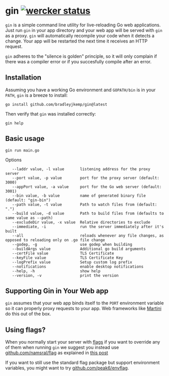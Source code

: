 gin [![wercker status](https://app.wercker.com/status/f413ccbd85cfc4a58a37f03dd7aaa87e "wercker status")](https://app.wercker.com/project/bykey/f413ccbd85cfc4a58a37f03dd7aaa87e)
========

`gin` is a simple command line utility for live-reloading Go web applications.
Just run `gin` in your app directory and your web app will be served with
`gin` as a proxy. `gin` will automatically recompile your code when it
detects a change. Your app will be restarted the next time it receives an
HTTP request.

`gin` adheres to the "silence is golden" principle, so it will only complain
if there was a compiler error or if you succesfully compile after an error.

## Installation

Assuming you have a working Go environment and `GOPATH/bin` is in your
`PATH`, `gin` is a breeze to install:

```shell
go install github.com/bradleyjkemp/gin@latest
```

Then verify that `gin` was installed correctly:

```shell
gin help
```
## Basic usage
```shell
gin run main.go
```
Options
```
   --laddr value, -l value       listening address for the proxy server
   --port value, -p value        port for the proxy server (default: 3000)
   --appPort value, -a value     port for the Go web server (default: 3001)
   --bin value, -b value         name of generated binary file (default: "gin-bin")
   --path value, -t value        Path to watch files from (default: ".")
   --build value, -d value       Path to build files from (defaults to same value as --path)
   --excludeDir value, -x value  Relative directories to exclude
   --immediate, -i               run the server immediately after it's built
   --all                         reloads whenever any file changes, as opposed to reloading only on .go file change
   --godep, -g                   use godep when building
   --buildArgs value             Additional go build arguments
   --certFile value              TLS Certificate
   --keyFile value               TLS Certificate Key
   --logPrefix value             Setup custom log prefix
   --notifications               enable desktop notifications
   --help, -h                    show help
   --version, -v                 print the version
```

## Supporting Gin in Your Web app
`gin` assumes that your web app binds itself to the `PORT` environment
variable so it can properly proxy requests to your app. Web frameworks
like [Martini](http://github.com/bradleyjkemp/martini) do this out of
the box.

## Using flags?
When you normally start your server with [flags](https://godoc.org/flag)
if you want to override any of them when running `gin` we suggest you
instead use [github.com/namsral/flag](https://github.com/namsral/flag)
as explained in [this post](http://stackoverflow.com/questions/24873883/organizing-environment-variables-golang/28160665#28160665)

If you want to still use the standard flag package but support environment variables, you might want to try [github.com/peak6/envflag](https://github.com/peak6/envflag).
